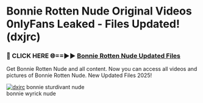 # Bonnie Rotten Nude Original Videos 0nlyFans Leaked - Files Updated! (dxjrc)

<h3>🔴 CLICK HERE 🌐==►► <a href="https://tinyurl.com/yrmya6cz" rel="nofollow">Bonnie Rotten Nude Updated Files</a></h3>

Get Bonnie Rotten Nude and all content. Now you can access all videos and pictures of Bonnie Rotten Nude. New Updated Files 2025!

[![dxjrc](https://i.imgur.com/FMdXYCs.gif)](https://tinyurl.com/yrmya6cz)
bonnie sturdivant nude<br>
bonnie wyrick nude